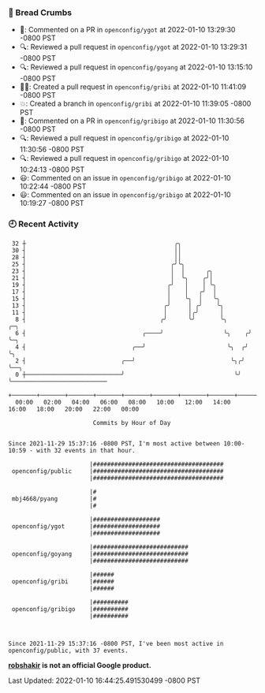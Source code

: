 ### 🍞 Bread Crumbs

 * 💬: Commented on a PR in  `openconfig/ygot` at 2022-01-10 13:29:30 -0800 PST
 * 🔍: Reviewed a pull request in  `openconfig/ygot` at 2022-01-10 13:29:31 -0800 PST
 * 🔍: Reviewed a pull request in  `openconfig/goyang` at 2022-01-10 13:15:10 -0800 PST
 * ✍🏼: Created a pull request in `openconfig/gribi` at 2022-01-10 11:41:09 -0800 PST
 * 💥: Created a branch in `openconfig/gribi` at 2022-01-10 11:39:05 -0800 PST
 * 💬: Commented on a PR in  `openconfig/gribigo` at 2022-01-10 11:30:56 -0800 PST
 * 🔍: Reviewed a pull request in  `openconfig/gribigo` at 2022-01-10 11:30:56 -0800 PST
 * 🔍: Reviewed a pull request in  `openconfig/gribigo` at 2022-01-10 10:24:13 -0800 PST
 * 😃: Commented on an issue in `openconfig/gribigo` at 2022-01-10 10:22:44 -0800 PST
 * 😃: Commented on an issue in `openconfig/gribigo` at 2022-01-10 10:19:27 -0800 PST

### 🕘 Recent Activity
```
 32 ┼                                          ╭╮
 30 ┤                                          ││
 28 ┤                                          ││
 25 ┤                                         ╭╯╰╮
 23 ┤                                         │  │      ╭╮
 21 ┤                                         │  ╰╮    ╭╯│
 19 ┤                                        ╭╯   │    │ ╰╮
 17 ┤                                        │    │   ╭╯  │
 15 ┤                                        │    ╰╮  │   ╰╮
 13 ┤                                       ╭╯     │ ╭╯    ╰╮
 11 ┤                                       │      │╭╯      │
  8 ┤                                      ╭╯      ╰╯       ╰╮      ╭─╮
  6 ┤                                 ╭────╯                 ╰╮    ╭╯ ╰─╮
  4 ┤                              ╭──╯                       ╰╮  ╭╯    ╰╮
  2 ┤                           ╭──╯                           ╰╮╭╯      ╰──╮
  0 ┼───────────────────────────╯                               ╰╯          ╰───────────────────────────
    +───────+───────+───────+───────+───────+───────+───────+───────+───────+───────+───────+───────+────
  00:00   02:00   04:00   06:00   08:00   10:00   12:00   14:00   16:00   18:00   20:00   22:00   00:00   

						Commits by Hour of Day


Since 2021-11-29 15:37:16 -0800 PST, I'm most active between 10:00-10:59 - with 32 events in that hour.

```



```
                       |#####################################
 openconfig/public     |#####################################
                       |#####################################

                       |#
 mbj4668/pyang         |#
                       |#

                       |###################
 openconfig/ygot       |###################
                       |###################

                       |###########################
 openconfig/goyang     |###########################
                       |###########################

                       |######
 openconfig/gribi      |######
                       |######

                       |##########
 openconfig/gribigo    |##########
                       |##########



Since 2021-11-29 15:37:16 -0800 PST, I've been most active in openconfig/public, with 37 events.

```
**[robshakir](mailto:robjs@google.com) is not an official Google product.**  


Last Updated: 2022-01-10 16:44:25.491530499 -0800 PST
